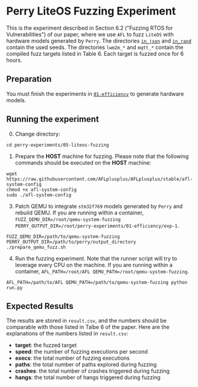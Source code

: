 # Perry LiteOS Fuzzing Experiment
This is the experiment described in Section 6.2 ("Fuzzing RTOS for Vulnerabilities") of our paper, where we use `AFL` to fuzz `LiteOS` with hardware models generated by `Perry`. The directories [`in_json`](./in_json/) and [`in_rand`](./in_rand/) contain the used seeds. The directories `lwm2m_*` and `mqtt_*` contain the compiled fuzz targets listed in Table 6. Each target is fuzzed once for 6 hours.

## Preparation
You must finish the experiments in [`01-efficiency`](../01-efficiency/) to generate hardware models.

## Running the experiment
0. Change directory:
```shell
cd perry-experiments/05-liteos-fuzzing
```

1. Prepare the **HOST** machine for fuzzing. Please note that the following commands should be executed on the **HOST** machine:
```shell
wget https://raw.githubusercontent.com/AFLplusplus/AFLplusplus/stable/afl-system-config
chmod +x afl-system-config
sudo ./afl-system-config
```

3. Patch QEMU to integrate `stm32f769` models generated by `Perry` and rebuild QEMU. If you are running within a container, `FUZZ_QEMU_DIR=/root/qemu-system-fuzzing PERRY_OUTPUT_DIR=/root/perry-experiments/01-efficiency/exp-1`.
```shell
FUZZ_QEMU_DIR=/path/to/qemu-system-fuzzing PERRY_OUTPUT_DIR=/path/to/perry/output_directory ./prepare_qemu_fuzz.sh
```

4. Run the fuzzing experiment. Note that the runner script will try to leverage every CPU on the machine. If you are running within a container, `AFL_PATH=/root/AFL QEMU_PATH=/root/qemu-system-fuzzing`.
```shell
AFL_PATH=/path/to/AFL QEMU_PATH=/path/to/qemu-system-fuzzing python run.py
```

## Expected Results
The results are stored in `result.csv`, and the numbers should be comparable with those listed in Talbe 6 of the paper. Here are the explanations of the numbers listed in `result.csv`:
* **target**: the fuzzed target
* **speed**: the number of fuzzing executions per second
* **execs**: the total number of fuzzing executions
* **paths**: the total number of paths explored during fuzzing
* **crashes**: the total number of crashes triggered during fuzzing
* **hangs**: the total number of hangs triggered during fuzzing

